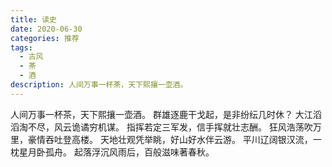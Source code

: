 ```yaml
---
title: 读史
date: 2020-06-30
categories: 推荐
tags:
  - 古风
  - 茶
  - 酒
description: 人间万事一杯茶，天下熙攘一壶酒。
---
```


人间万事一杯茶，天下熙攘一壶酒。
群雄逐鹿干戈起，是非纷纭几时休？
大江滔滔淘不尽，风云诡谲穷机谋。
指挥若定三军发，信手挥就壮志酬。
狂风浩荡吹万里，豪情吞吐登高楼。
天地壮观凭举眺，好山好水伴云游。
平川辽阔银汉流，一枕星月卧孤舟。
起落浮沉风雨后，百般滋味著春秋。

